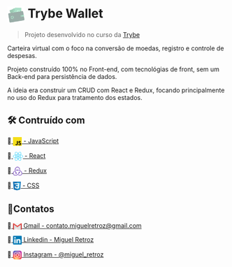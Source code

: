 # <img alt="trybe wallet logo" align="center" src="./public/readme/trybe-wallet-logo.svg" width="40"/> Trybe Wallet

> Projeto desenvolvido no curso da <a href="https://www.betrybe.com" >Trybe</a>

Carteira virtual com o foco na conversão de moedas, registro e controle de despesas.

Projeto construído 100% no Front-end, com tecnológias de front, sem um Back-end para persistência de dados.

A ideia era construir um CRUD com React e Redux, focando principalmente no uso do Redux para tratamento dos estados.

## 🛠️ Contruído com

🔹<a href="https://developer.mozilla.org/en-US/docs/Web/JavaScript">
  <img alt="JavaScript" align="center" src="./public/readme/js-logo.svg" height="20">
    - JavaScript
</a>

🔹<a href="https://reactjs.org/">
    <img alt="React js" align="center" src="./public/readme/react-logo.svg" height="20">
     - React
  </a>

  🔹<a href="https://redux.js.org/">
    <img alt="Redux" align="center" src="./public/readme/redux-logo.svg" height="20">
    - Redux
  </a>

🔹<a href="https://developer.mozilla.org/en-US/docs/Web/CSS">
  <img align="center" src="./public/readme/css3-logo.svg" height="20">
    - CSS
</a>


## 👤Contatos
🔹<a href = "mailto:contato.miguelretroz@gmail.com" target="_blank">
  <img align="center" src="./public/readme/gmail-logo.svg" width="20">
  Gmail - contato.miguelretroz@gmail.com
</a>

🔹<a href="https://www.linkedin.com/in/miguelretroz/" target="_blank">
  <img align="center" src="./public/readme/linkedin-logo.svg" width="20">
  Linkedin - Miguel Retroz
</a>

🔹<a href = "https://www.instagram.com/miguel_retroz/" target="_blank">
  <img align="center" src="./public/readme/instagram-logo.svg" width="20">
  Instagram - @miguel_retroz
</a>